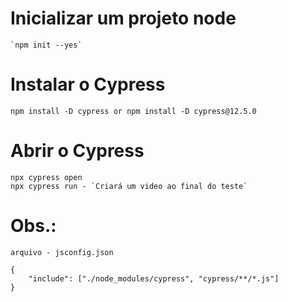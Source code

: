 # Inicializar um projeto node 
    `npm init --yes`

# Instalar o Cypress
    npm install -D cypress or npm install -D cypress@12.5.0

# Abrir o Cypress
    npx cypress open
    npx cypress run - `Criará um video ao final do teste`


# Obs.: 
    arquivo - jsconfig.json

    {
        "include": ["./node_modules/cypress", "cypress/**/*.js"]
    }
